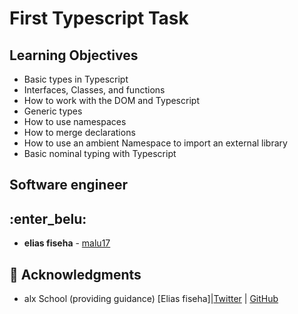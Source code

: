 # First Typescript Task

## Learning Objectives 
  -  Basic types in Typescript
  -  Interfaces, Classes, and functions
  -  How to work with the DOM and Typescript
  -  Generic types
  -  How to use namespaces
  -  How to merge declarations
  -  How to use an ambient Namespace to import an external library
  -  Basic nominal typing with Typescript


## Software engineer
## :enter_belu: 
* **elias fiseha** - [malu17](https://github.com/malu17)

## :mega: Acknowledgments

* alx School (providing guidance)
[Elias fiseha]|[Twitter](https://twitter.com/eliasfiseha1) | [GitHub](https://github.com/malu17)


